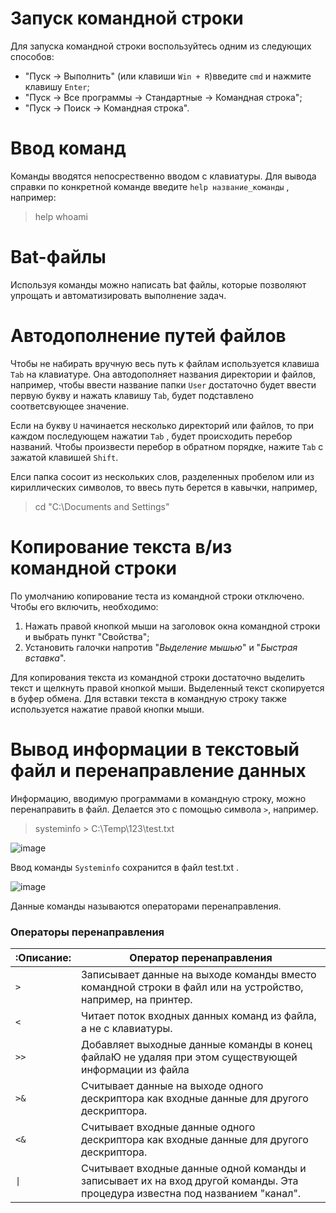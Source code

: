 # Запуск командной строки
Для запуска командной строки воспользуйтесь одним из следующих способов:
* "Пуск -> Выполнить" (или клавиши `Win + R`)введите `cmd` и нажмите клавишу `Enter`;
* "Пуск -> Все программы -> Стандартные -> Командная строка";
* "Пуск -> Поиск -> Командная строка".

# Ввод команд
Команды вводятся непосрественно вводом с клавиатуры. Для вывода справки по конкретной команде введите `help название_команды` , например:
> help whoami

# Bat-файлы
Используя команды можно написать bat файлы, которые позволяют упрощать и автоматизировать выполнение задач.

# Автодополнение путей файлов
Чтобы не набирать вручную весь путь к файлам используется клавиша `Tab` на клавиатуре. Она автодополняет названия директории и файлов, например, чтобы ввести название папки `User` достаточно будет ввести первую букву и нажать клавишу `Tab`, будет подставлено соответсвующее значение.

Если на букву `U` начинается несколько директорий или файлов, то при каждом последующем нажатии `Tab` , будет происходить перебор названий. Чтобы произвести перебор в обратном порядке, нажите `Tab` с зажатой клавишей `Shift`.

Елси папка сосоит из нескольких слов, разделенных пробелом или из кириллических символов, то ввесь путь берется в кавычки, например,
> cd "C:\Documents and Settings"

# Копирование текста в/из командной строки
По умолчанию копирование теста из командной строки отключено. Чтобы его включить, необходимо:
1. Нажать правой кнопкой мыши на заголовок окна командной строки и выбрать пункт "Свойства";
2. Установить галочки напротив "*Выделение мышью*" и "*Быстрая вставка*".

Для копирования текста из командной строки достаточно выделить текст и щелкнуть правой кнопкой мыши. Выделенный текст скопируется в буфер обмена. Для вставки текста в командную строку также используется нажатие правой кнопки мыши.

# Вывод информации в текстовый файл и перенаправление данных
Информацию, вводимую программами в командную строку, можно перенаправить в файл. Делается это с помощью символа `>`, например.
> systeminfo > C:\Temp\123\test.txt

![image](https://user-images.githubusercontent.com/89956085/131783163-77d8bfea-72c4-4717-9197-e5df66bc69ae.png)

Ввод команды `Systeminfo` сохранится в файл test.txt .

![image](https://user-images.githubusercontent.com/89956085/131783468-b2e2b066-0a06-43cf-941c-15be6342a73b.png)

Данные команды называются операторами перенаправления.

### Операторы перенаправления
|:**Описание**:|**Оператор перенаправления**|
|-|-|
|`>`|Записывает данные на выходе команды вместо командной строки в файл или на устройство, например, на принтер.|
|`<`|Читает поток входных данных команд из файла, а не с клавиатуры.|
|`>>`|Добавляет выходные данные команды в конец файлаЮ не удаляя при этом существующей информации из файла|
|`>&`|Считывает данные на выходе одного дескриптора как входные данные для другого дескриптора.|
|`<&`|Считывает входные данные одного дескриптора как входные данные для другого дескриптора.|
|`\|`|Считывает входные данные одной команды и записывает их на вход другой команды. Эта процедура известна под названием "канал".|
